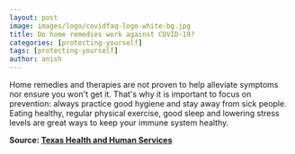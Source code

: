 ```yaml
---
layout: post
image: images/logo/covidfaq-logo-white-bg.jpg
title: Do home remedies work against COVID‑19?
categories: [protecting-yourself]
tags: [protecting-yourself]
author: anish
---
```


Home remedies and therapies are not proven to help alleviate symptoms nor ensure you won't get it. That's why it is important to focus on prevention: always practice good hygiene and stay away from sick people. Eating healthy, regular physical exercise, good sleep and lowering stress levels are great ways to keep your immune system healthy.

**Source: [Texas Health and Human Services](https://www.dshs.state.tx.us/coronavirus/faq.aspx)**